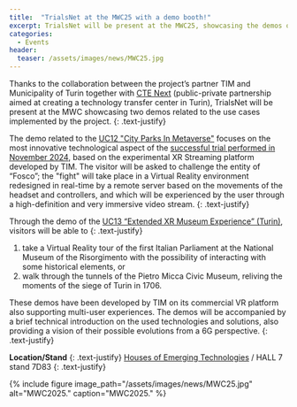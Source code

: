 ```yaml
---
title:  "TrialsNet at the MWC25 with a demo booth!"
excerpt: TrialsNet will be present at the MWC25, showcasing the demos of two Use Cases implemented in the project, i.e., UC12 - City Parks In Metaverse, and UC13 - Extended XR Museum Experience.
categories: 
  - Events
header:
  teaser: /assets/images/news/MWC25.jpg
---
```


Thanks to the collaboration between the project’s partner TIM and Municipality of Turin together with [CTE Next](https://ctenext.it/en/) (public-private partnership aimed at creating a technology transfer center in Turin), TrialsNet will be present at the MWC showcasing two demos related to the use cases implemented by the project. 
{: .text-justify}

The demo related to the [UC12 "City Parks In Metaverse"](https://trialsnet.eu/usecases/UC12/) focuses on the most innovative technological aspect of the [successful trial performed in November 2024](https://trialsnet.eu/news/uc12trial/), based on the experimental XR Streaming platform developed by TIM. The visitor will be asked to challenge the entity of “Fosco”; the "fight" will take place in a Virtual Reality environment redesigned in real-time by a remote server based on the movements of the headset and controllers, and which will be experienced by the user through a high-definition and very immersive video stream. 
{: .text-justify}

Through the demo of the [UC13 “Extended XR Museum Experience” (Turin)](https://trialsnet.eu/usecases/UC13/), visitors will be able to 
{: .text-justify}
1. take a Virtual Reality tour of the first Italian Parliament at the National Museum of the Risorgimento with the possibility of interacting with some historical elements, or
2. walk through the tunnels of the Pietro Micca Civic Museum, reliving the moments of the siege of Turin in 1706.

These demos have been developed by TIM on its commercial VR platform also supporting multi-user experiences. The demos will be accompanied by a brief technical introduction on the used technologies and solutions, also providing a vision of their possible evolutions from a 6G perspective.
{: .text-justify}

**Location/Stand**
{: .text-justify}
[Houses of Emerging Technologies](https://www.mwcbarcelona.com/exhibitors/32348-houses-of-emerging-technologies) / HALL 7 stand 7D83
{: .text-justify}

{% include figure image_path="/assets/images/news/MWC25.jpg" alt="MWC2025." caption="MWC2025." %}



